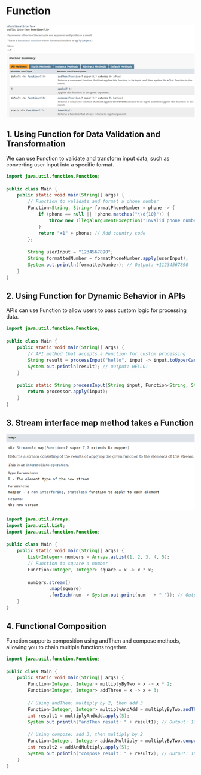 # Function 

!["Function interface"](../images/function-interface.png?raw=true)

## 1. Using Function for Data Validation and Transformation

We can use Function to validate and transform input data, such as converting user input into a specific format.

```java
import java.util.function.Function;

public class Main {
    public static void main(String[] args) {
        // Function to validate and format a phone number
        Function<String, String> formatPhoneNumber = phone -> {
            if (phone == null || !phone.matches("\\d{10}")) {
                throw new IllegalArgumentException("Invalid phone number");
            }
            return "+1" + phone; // Add country code
        };

        String userInput = "1234567890";
        String formattedNumber = formatPhoneNumber.apply(userInput);
        System.out.println(formattedNumber); // Output: +11234567890
    }
}
```

## 2. Using Function for Dynamic Behavior in APIs

APIs can use Function to allow users to pass custom logic for processing data.

```java
import java.util.function.Function;

public class Main {
    public static void main(String[] args) {
        // API method that accepts a Function for custom processing
        String result = processInput("hello", input -> input.toUpperCase() + "!");
        System.out.println(result); // Output: HELLO!
    }

    public static String processInput(String input, Function<String, String> processor) {
        return processor.apply(input);
    }
}
```

## 3. Stream interface map method takes a Function

!["Map's mapper function"](../images/mapper-function.png?raw=true)

```java
import java.util.Arrays;
import java.util.List;
import java.util.function.Function;

public class Main {
    public static void main(String[] args) {
        List<Integer> numbers = Arrays.asList(1, 2, 3, 4, 5);
        // Function to square a number
        Function<Integer, Integer> square = x -> x * x;

        numbers.stream()
                .map(square)
                .forEach(num -> System.out.print(num   + " ")); // Output: 1 4 9 16 25 
    }
}
```

## 4. Functional Composition

Function supports composition using andThen and compose methods, allowing you to chain multiple functions together.

```java
import java.util.function.Function;

public class Main {
    public static void main(String[] args) {
        Function<Integer, Integer> multiplyByTwo = x -> x * 2;
        Function<Integer, Integer> addThree = x -> x + 3;

        // Using andThen: multiply by 2, then add 3
        Function<Integer, Integer> multiplyAndAdd = multiplyByTwo.andThen(addThree);
        int result1 = multiplyAndAdd.apply(5);
        System.out.println("andThen result: " + result1); // Output: 13

        // Using compose: add 3, then multiply by 2
        Function<Integer, Integer> addAndMultiply = multiplyByTwo.compose(addThree);
        int result2 = addAndMultiply.apply(5);
        System.out.println("compose result: " + result2); // Output: 16
    }
}
```
